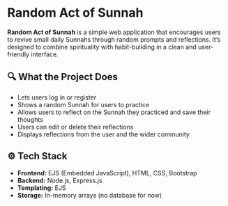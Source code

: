 #  Random Act of Sunnah

**Random Act of Sunnah** is a simple web application that encourages users to revive small daily Sunnahs through random prompts and reflections. 
It’s designed to combine spirituality with habit-building in a clean and user-friendly interface.

## 🔍 What the Project Does

- Lets users log in or register
- Shows a random Sunnah for users to practice
- Allows users to reflect on the Sunnah they practiced and save their thoughts
- Users can edit or delete their reflections
- Displays reflections from the user and the wider community

## ⚙️ Tech Stack

- **Frontend:** EJS (Embedded JavaScript), HTML, CSS, Bootstrap
- **Backend:** Node.js, Express.js
- **Templating:** EJS
- **Storage:** In-memory arrays (no database for now)
